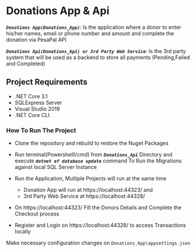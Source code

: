 # Donations App & Api

***`Donations App(Donations_App)`***:  Is the application where a donor to enter his/her names, email or phone number and amount and complete the donation via PesaPal API

***`Donations Api(Donations_Api) or 3rd Party Web Service`***:  Is the 3rd party system that will be used as a backend to store all payments (Pending,Failed and Completed)

## Project Requirements

* .NET Core 3.1
* SQLExpress Server
* Visual Studio 2019
* .NET Core CLI

### How To Run The Project

* Clone the repository and rebuild to restore the Nuget Packages
* Run terminal(Powershelll/cmd) from ***`Donations_Api`*** Directory and execute ***`dotnet ef database update`*** command To Run the Migrations against local SQL Server Instance
* Run the Application, Multiple Projects will run at the same time

    * Donation App will run at https://localhost:44323/ and
    * 3rd Party Web Service at https://localhost:44328/

* On https://localhost:44323/ Fill the Donors Details and Complete the Checkout process
* Register and Login on https://localhost:44328/ to access Transactions locally

Make necessary configuration changes on `Donations_App\appsettings.json`